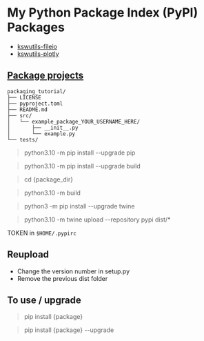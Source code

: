 # My Python Package Index (PyPI) Packages

- [kswutils-fileio](https://pypi.org/project/kswutils-fileio/)
- [kswutils-plotly](https://pypi.org/project/kswutils-plotly/)

## [Package projects](https://packaging.python.org/en/latest/tutorials/packaging-projects/)

```
packaging_tutorial/
├── LICENSE
├── pyproject.toml
├── README.md
├── src/
│   └── example_package_YOUR_USERNAME_HERE/
│       ├── __init__.py
│       └── example.py
└── tests/
```

> python3.10 -m pip install --upgrade pip

> python3.10 -m pip install --upgrade build 

> cd {package_dir}

> python3.10 -m build

> python3 -m pip install --upgrade twine

> python3.10 -m twine upload --repository pypi dist/*

TOKEN in `$HOME/.pypirc`

## Reupload

- Change the version number in setup.py
- Remove the previous dist folder

## To use / upgrade

> pip install {package}

> pip install {package} --upgrade
